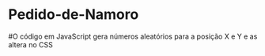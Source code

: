 # Pedido-de-Namoro

#O código em JavaScript gera números aleatórios para a posição X e Y e as altera no CSS
